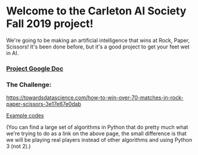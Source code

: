 # Welcome to the Carleton AI Society Fall 2019 project!

We're going to be making an artificial intelligence that wins at Rock, Paper, Scissors!
It's been done before, but it's a good project to get your feet wet in AI.

### [Project Google Doc](https://docs.google.com/document/d/1oG6n_vd1Fgdpourc7Dl1LbjLy_fLD1V5E2WEWUQd4TA/edit?usp=sharing)

### The Challenge:

https://towardsdatascience.com/how-to-win-over-70-matches-in-rock-paper-scissors-3e17e67e0dab

[Example codes](http://www.rpscontest.com/)

(You can find a large set of algorithms in Python that do pretty much what we're trying to do as a link on the above page, the small difference is that we will be playing real players instead of other algorithms and using Python 3 (not 2).)
